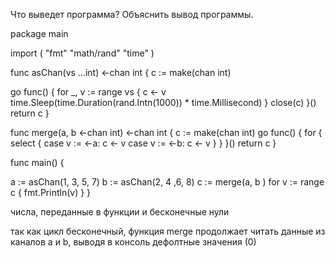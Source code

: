 Что выведет программа? Объяснить вывод программы.

package main

import (
"fmt"
"math/rand"
"time"
)

func asChan(vs ...int) <-chan int {
c := make(chan int)

go func() {
for _, v := range vs {
c <- v
time.Sleep(time.Duration(rand.Intn(1000)) * time.Millisecond)
}
      close(c)
}()
return c
}

func merge(a, b <-chan int) <-chan int {
c := make(chan int)
go func() {
for {
select {
case v := <-a:
c <- v
case v := <-b:
c <- v
}
}
}()
return c
}

func main() {

a := asChan(1, 3, 5, 7)
b := asChan(2, 4 ,6, 8)
c := merge(a, b )
for v := range c {
fmt.Println(v)
}
}

числа, переданные в функции и бесконечные нули

так как цикл бесконечный, функция merge продолжает читать данные
из каналов a и b, выводя в консоль дефолтные значения (0)
